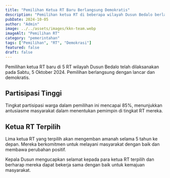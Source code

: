 ```yaml
---
title: "Pemilihan Ketua RT Baru Berlangsung Demokratis"
description: "Pemilihan ketua RT di beberapa wilayah Dusun Bedalo berlangsung lancar dan demokratis dengan tingkat partisipasi tinggi."
pubDate: 2024-10-05
author: "Admin"
image: ../../assets/images/kkn-team.webp
imageAlt: "Pemilihan RT"
category: "pemerintahan"
tags: ["Pemilihan", "RT", "Demokrasi"]
featured: false
draft: false
---
```


Pemilihan ketua RT baru di 5 RT wilayah Dusun Bedalo telah dilaksanakan pada Sabtu, 5 Oktober 2024. Pemilihan berlangsung dengan lancar dan demokratis.

## Partisipasi Tinggi

Tingkat partisipasi warga dalam pemilihan ini mencapai 85%, menunjukkan antusiasme masyarakat dalam menentukan pemimpin di tingkat RT mereka.

## Ketua RT Terpilih

Lima ketua RT yang terpilih akan mengemban amanah selama 5 tahun ke depan. Mereka berkomitmen untuk melayani masyarakat dengan baik dan membawa perubahan positif.

Kepala Dusun mengucapkan selamat kepada para ketua RT terpilih dan berharap mereka dapat bekerja sama dengan baik untuk kemajuan masyarakat.
